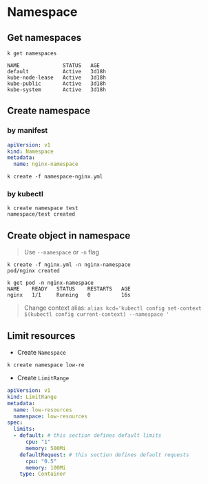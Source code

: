 # Namespace
## Get namespaces
```shell
k get namespaces 

NAME              STATUS   AGE
default           Active   3d18h
kube-node-lease   Active   3d18h
kube-public       Active   3d18h
kube-system       Active   3d18h
```

## Create namespace
### by manifest
```yaml
apiVersion: v1
kind: Namespace
metadata:
  name: nginx-namespace
```
```shell
k create -f namespace-nginx.yml
```
### by kubectl
```shell
k create namespace test
namespace/test created
```

## Create object in namespace
>Use `--namespace` or `-n` flag
```shell
k create -f nginx.yml -n nginx-namespace 
pod/nginx created

k get pod -n nginx-namespace 
NAME    READY   STATUS    RESTARTS   AGE
nginx   1/1     Running   0          16s
```

>Change context alias: `alias kcd='kubectl config set-context $(kubectl config current-context) --namespace '`

## Limit resources
* Create `Namespace`
```shell
k create namespace low-re
```
* Create `LimitRange`
```yaml
apiVersion: v1
kind: LimitRange
metadata:
  name: low-resources
  namespace: low-resources
spec:
  limits:
  - default: # this section defines default limits
      cpu: "1"
      memory: 500Mi
    defaultRequest: # this section defines default requests
      cpu: "0.5"
      memory: 100Mi
    type: Container
```